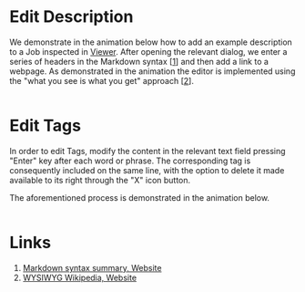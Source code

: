 # Edit Description

We demonstrate in the animation below how to add an example description to a Job inspected in [Viewer](/jobs/ui/viewer.md). After opening the relevant dialog, we enter a series of headers in the Markdown syntax [[1](#links)] and then add a link to a webpage. As demonstrated in the animation the editor is implemented using the "what you see is what you get" approach [[2](#links)].

<img data-gifffer="/images/metadata-description.gif" />

# Edit Tags

In order to edit Tags, modify the content in the relevant text field pressing "Enter" key after each word or phrase. The corresponding tag is consequently included on the same line, with the option to delete it made available to its right through the "X" icon button. 

The aforementioned process is demonstrated in the animation below.

<img data-gifffer="/images/tagging-workflow.gif" />


# Links

1. [Markdown syntax summary, Website](https://daringfireball.net/projects/markdown/syntax)
2. [WYSIWYG Wikipedia, Website](https://en.wikipedia.org/wiki/WYSIWYG) 
